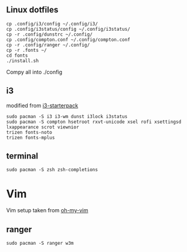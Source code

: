 ## Linux dotfiles

```
cp .config/i3/config ~/.config/i3/
cp .config/i3status/config ~/.config/i3status/
cp -r .config/dunstrc ~/.config/
cp .config/compton.conf ~/.config/compton.conf
cp -r .config/ranger ~/.config/
cp -r .fonts ~/
cd fonts
./install.sh
```
Compy all into ./config

## i3
modified from [i3-starterpack](https://github.com/addy-dclxvi/i3-starterpack.git)
```
sudo pacman -S i3 i3-wm dunst i3lock i3status 
sudo pacman -S compton hsetroot rxvt-unicode xsel rofi xsettingsd lxappearance scrot viewnior
trizen fonts-noto
trizen fonts-mplus
```

## terminal
```
sudo pacman -S zsh zsh-completions
```

# Vim
Vim setup taken from [oh-my-vim](https://github.com/liangxianzhe/oh-my-vim)

## ranger
```
sudo pacman -S ranger w3m
```
